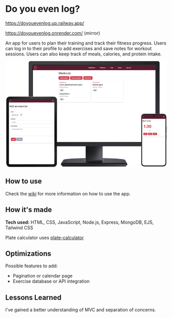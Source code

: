 # Do you even log?
https://doyouevenlog.up.railway.app/

https://doyouevenlog.onrender.com/ (mirror)

An app for users to plan their training and track their fitness progress. Users can log in to their profile to add exercises and save notes for workout sessions. Users can also keep track of meals, calories, and protein intake.
<div align="center">
  <img src="https://github.com/ruinaz90/do-you-even-log/blob/main/public/img/image04.png">
</div>

## How to use
Check the [wiki](https://github.com/ruinaz90/do-you-even-log/wiki) for more information on how to use the app.

## How it's made
**Tech used:** HTML, CSS, JavaScript, Node.js, Express, MongoDB, EJS, Tailwind CSS

Plate calculator uses [plate-calculator](https://www.npmjs.com/package/plate-calculator)

## Optimizations
Possible features to add:
* Pagination or calendar page
* Exercise database or API integration

## Lessons Learned
I've gained a better understanding of MVC and separation of concerns.
